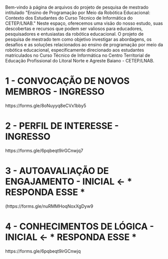 Bem-vindo à página de arquivos do projeto de pesquisa de mestrado intitulado "Ensino de Programação por Meio da Robótica Educacional: Contexto dos Estudantes do Curso Técnico de Informática do CETEP/LNAB." Neste espaço, oferecemos uma visão do nosso estudo, suas descobertas e recursos que podem ser valiosos para educadores, pesquisadores e entusiastas da robótica educacional. O projeto de pesquisa de mestrado tem como objetivo investigar as abordagens, os desafios e as soluções relacionados ao ensino de programação por meio da robótica educacional, especificamente direcionado aos estudantes matriculados no Curso Técnico de Informática no Centro Territorial de Educação Profissional do Litoral Norte e Agreste Baiano - CETEP/LNAB.
<p>
<b><h1> 1 - CONVOCAÇÃO DE NOVOS MEMBROS - INGRESSO</h1> </b>
<link>https://forms.gle/8oNuyyq8eCVx1bby5</link>
</p>
<p>
<b><h1>2 - PERFIL DE INTERESSE - INGRESSO </h1></b>
<link>https://forms.gle/6pqbeqt9irGCnwjq7</link>
</p>
<b><h1>3 - AUTOAVALIAÇÃO DE ENGAJAMENTO - INICIAL <- * RESPONDA ESSE *</h1></b>
<link>(https://forms.gle/nuRMMHoqNoxXgDyw9</link>
</p>
<b><h1>4 - CONHECIMENTOS DE LÓGICA - INICIAL <- * RESPONDA ESSE *</h1></b>
<link>https://forms.gle/6pqbeqt9irGCnwjq</link>
</p>
